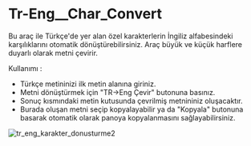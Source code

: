 # Tr-Eng__Char_Convert
Bu araç ile Türkçe'de yer alan özel karakterlerin İngiliz alfabesindeki karşılıklarını otomatik dönüştürebilirsiniz. Araç büyük ve küçük harflere duyarlı olarak metni çevirir.

Kullanımı :
- Türkçe metininizi ilk metin alanına giriniz.
- Metni dönüştürmek için "TR->Eng Çevir" butonuna basınız.
- Sonuç kısmındaki metin kutusunda çevrilmiş metnininiz oluşacaktır.
- Burada oluşan metni seçip kopyalayabilir ya da "Kopyala" butonuna basarak otomatik olarak  panoya kopyalanmasını sağlayabilirsiniz.
  
![tr_eng_karakter_donusturme2](https://github.com/webaraclar/Tr-Eng__Char_Convert/assets/147842437/a3454951-1eaf-4478-b41e-210224b1fe9f)
